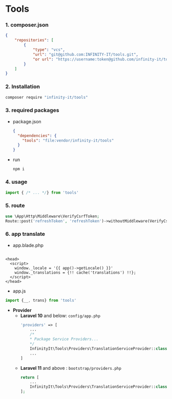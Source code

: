 <p align="center">
    <h1>Tools</h1>
</p>

### 1. composer.json

```json
{
    "repositories": [
        {
            "type": "vcs",
            "url": "git@github.com:INFINITY-IT/tools.git",
            "or url": "https://username:token@github.com/infinity-it/tools.git"
        }
    ]
}
```

### 2. Installation

```sh
composer require "infinity-it/tools"
```

### 3. required packages

- package.json
    ```json
    {
      "dependencies": {
        "tools": "file:vendor/infinity-it/tools"
      }
    }
    ```
- run

  ```shell
  npm i
  ```

### 4. usage

```javascript
import { /* ... */} from 'tools'
```

### 5. route

```php
use \App\Http\Middleware\VerifyCsrfToken;
Route::post('refreshToken', 'refreshToken')->withoutMiddleware(VerifyCsrfToken::class)->name('refreshToken');
```

### 6. app translate

- app.blade.php

```blade

<head>
  <script>
    window._locale = '{{ app()->getLocale() }}'
    window._translations = {!! cache('translations') !!};
  </script>
</head>
```

- app.js

```javascript
import {__, trans} from 'tools'
```

- **Provider**
  - **Laravel 10** and below: `config/app.php`
    ```php
    'providers' => [
        ...
        /*
        * Package Service Providers...
        */
        InfinityIt\Tools\Providers\TranslationServiceProvider::class,
        ...
    ]
    ```
  - **Laravel 11** and above : `bootstrap/providers.php`
    ```php
    return [
        ...
        InfinityIt\Tools\Providers\TranslationServiceProvider::class,
    ];
    ```
